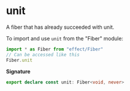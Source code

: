 # unit

A fiber that has already succeeded with unit.

To import and use `unit` from the "Fiber" module:

```ts
import * as Fiber from "effect/Fiber"
// Can be accessed like this
Fiber.unit
```

**Signature**

```ts
export declare const unit: Fiber<void, never>
```
